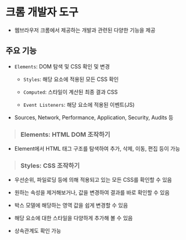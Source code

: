 # 크롬 개발자 도구

- 웹브라우저 크롬에서 제공하는 개발과 관련된 다양한 기능을 제공

## 주요 기능

- `Elements`: DOM 탐색 및 CSS 확인 및 변경 

  - `Styles`: 해당 요소에 적용된 모든 CSS 확인

  - `Computed`: 스타일이 계산된 최종 결과 CSS

  - `Event Listeners`: 해당 요소에 적용된 이벤트(JS)

- Sources, Network, Performance, Application, Security, Audits 등

> ### Elements: HTML DOM 조작하기

- Element에서 HTML 태그 구조를 탐색하여 추가, 삭제, 이동, 편집 등이 가능

> ### Styles: CSS 조작하기

- 우선순위, 파일로딩 등에 의해 적용되고 있는 모든 CSS를 확인할 수 있음

- 원하는 속성을 제거해보거나, 값을 변경하여 결과를 바로 확인할 수 있음

- 박스 모델에 해당하는 영역 값을 쉽게 변경할 수 있음

- 해당 요소에 대한 스타일을 다양하게 추가해 볼 수 있음

- 상속관계도 확인 가능